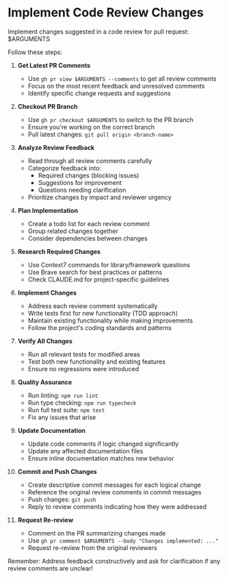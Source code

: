# Implement Code Review Changes

Implement changes suggested in a code review for pull request: $ARGUMENTS

Follow these steps:

1. **Get Latest PR Comments**

   - Use `gh pr view $ARGUMENTS --comments` to get all review comments
   - Focus on the most recent feedback and unresolved comments
   - Identify specific change requests and suggestions

2. **Checkout PR Branch**

   - Use `gh pr checkout $ARGUMENTS` to switch to the PR branch
   - Ensure you're working on the correct branch
   - Pull latest changes: `git pull origin <branch-name>`

3. **Analyze Review Feedback**

   - Read through all review comments carefully
   - Categorize feedback into:
     - Required changes (blocking issues)
     - Suggestions for improvement
     - Questions needing clarification
   - Prioritize changes by impact and reviewer urgency

4. **Plan Implementation**

   - Create a todo list for each review comment
   - Group related changes together
   - Consider dependencies between changes

5. **Research Required Changes**

   - Use Context7 commands for library/framework questions
   - Use Brave search for best practices or patterns
   - Check CLAUDE.md for project-specific guidelines

6. **Implement Changes**

   - Address each review comment systematically
   - Write tests first for new functionality (TDD approach)
   - Maintain existing functionality while making improvements
   - Follow the project's coding standards and patterns

7. **Verify All Changes**

   - Run all relevant tests for modified areas
   - Test both new functionality and existing features
   - Ensure no regressions were introduced

8. **Quality Assurance**

   - Run linting: `npm run lint`
   - Run type checking: `npm run typecheck`
   - Run full test suite: `npm test`
   - Fix any issues that arise

9. **Update Documentation**

   - Update code comments if logic changed significantly
   - Update any affected documentation files
   - Ensure inline documentation matches new behavior

10. **Commit and Push Changes**

    - Create descriptive commit messages for each logical change
    - Reference the original review comments in commit messages
    - Push changes: `git push`
    - Reply to review comments indicating how they were addressed

11. **Request Re-review**
    - Comment on the PR summarizing changes made
    - Use `gh pr comment $ARGUMENTS --body "Changes implemented: ..."`
    - Request re-review from the original reviewers

Remember: Address feedback constructively and ask for clarification if any review comments are unclear!
